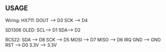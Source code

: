 ## USAGE
Wiring:
HX711:
DOUT --> D3
SCK --> D4

SD1306 OLED:
SCL--> D1
SDA--> D2

RC522:
SDA --> D8
SCK --> D5
MOSI --> D7
MISO --> D6
IRQ
GND --> GND
RST --> D0
3.3V --> 3.3V
